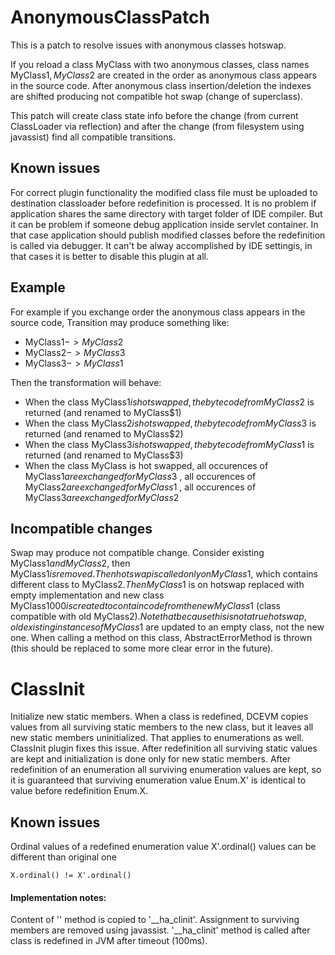 AnonymousClassPatch
====================
This is a patch to resolve issues with anonymous classes hotswap.

If you reload a class MyClass with two anonymous classes, class names MyClass$1, MyClass$2 are created
in the order as anonymous class appears in the source code.
After anonymous class insertion/deletion the indexes are shifted producing not compatible hot swap
(change of superclass).

This patch will create class state info before the change (from current ClassLoader via reflection) and
after the change (from filesystem using javassist) find all compatible transitions.

Known issues
---------------
For correct plugin functionality the modified class file must be uploaded to destination classloader before
redefinition is processed. It is no problem if application shares the same directory with target folder of
IDE compiler. But it can be problem if someone debug application inside servlet container. In that case
application should publish modified classes before the redefinition is called via debugger. It can't be
alway accomplished by IDE settingis, in that cases it is better to disable this plugin at all.

Example
-------
For example if you exchange order the anonymous class appears in the source code, Transition may
produce something like:

* MyClass$1 -> MyClass$2
* MyClass$2 -> MyClass$3
* MyClass$3 -> MyClass$1


Then the transformation will behave:

* When the class MyClass$1 is hot swapped, the bytecode from MyClass$2 is returned (and renamed to MyClass$1)
* When the class MyClass$2 is hot swapped, the bytecode from MyClass$3 is returned (and renamed to MyClass$2)
* When the class MyClass$3 is hot swapped, the bytecode from MyClass$1 is returned (and renamed to MyClass$3)
* When the class MyClass is hot swapped, all occurences of MyClass$1 are exchanged for MyClass$3
                          , all occurences of MyClass$2 are exchanged for MyClass$1
                          , all occurences of MyClass$3 are exchanged for MyClass$2


Incompatible changes
----------------------
Swap may produce  not compatible change. Consider existing MyClass$1 and MyClass$2, then MyClass$1
is removed. Then hotswap is called only on MyClass$1, which contains different class to MyClass$2. Then
MyClass$1 is on hotswap replaced with empty implementation and new class MyClass$1000 is created to
contain code from the new MyClass$1 (class compatible with old MyClass$2). Note that because this is not
a true hotswap, old existing instances of MyClass$1 are updated to an empty class, not the new one.
When calling a method on this class, AbstractErrorMethod is thrown (this should be replaced to some
more clear error in the future).

ClassInit
====================
Initialize new static members. When a class is redefined, DCEVM copies values from all surviving static members
to the new class, but it leaves all new static members uninitialized. That applies to enumerations as well. ClassInit
plugin fixes this issue. After redefinition all surviving static values are kept and initialization is done
only for new static members. After redefinition of an enumeration all surviving enumeration values are kept,
so it is guaranteed that surviving enumeration value Enum.X' is identical to value before redefinition Enum.X.

Known issues
---------------
Ordinal values of a redefined enumeration value X'.ordinal() values can be different than original one

    X.ordinal() != X'.ordinal()

#### Implementation notes:
Content of '<clinit>' method is copied to '__ha_clinit'. Assignment to surviving members are removed using javassist.
'__ha_clinit' method is called after class is redefined in JVM after timeout (100ms).
